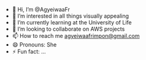 - 👋 Hi, I’m @AgyeiwaaFr
- 👀 I’m interested in all things visually appealing
- 🌱 I’m currently learning at the University of Life
- 💞️ I’m looking to collaborate on AWS projects
- 📫 How to reach me agyeiwaafrimpon@gmail.com
- 😄 Pronouns: She
- ⚡ Fun fact: ...

<!---
AgyeiwaaFr/AgyeiwaaFr is a ✨ special ✨ repository because its `README.md` (this file) appears on your GitHub profile.
You can click the Preview link to take a look at your changes.
--->

